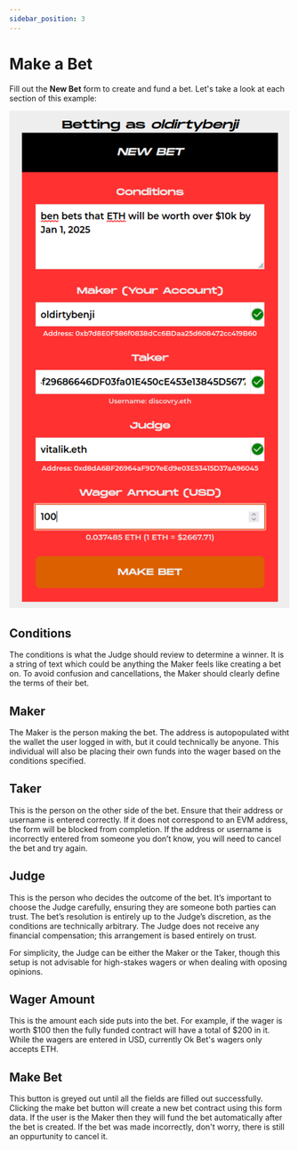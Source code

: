 ```yaml
---
sidebar_position: 3
---
```


# Make a Bet

Fill out the **New Bet** form to create and fund a bet. Let's take a look at each section of this example:

![New Bet](/img/newbet.png)

## Conditions
 
The conditions is what the Judge should review to determine a winner. It is a string of text which could be anything the Maker feels like creating a bet on. To avoid confusion and cancellations, the Maker should clearly define the terms of their bet.

## Maker

The Maker is the person making the bet. The address is autopopulated witht the wallet the user logged in with, but it could technically be anyone. This individual will also be placing their own funds into the wager based on the conditions specified.

## Taker

This is the person on the other side of the bet. Ensure that their address or username is entered correctly. If it does not correspond to an EVM address, the form will be blocked from completion. If the address or username is incorrectly entered from someone you don’t know, you will need to cancel the bet and try again.

## Judge

This is the person who decides the outcome of the bet. It’s important to choose the Judge carefully, ensuring they are someone both parties can trust. The bet’s resolution is entirely up to the Judge’s discretion, as the conditions are technically arbitrary. The Judge does not receive any financial compensation; this arrangement is based entirely on trust.

For simplicity, the Judge can be either the Maker or the Taker, though this setup is not advisable for high-stakes wagers or when dealing with oposing opinions.

## Wager Amount

This is the amount each side puts into the bet. For example, if the wager is worth $100 then the fully funded contract will have a total of $200 in it. While the wagers are entered in USD, currently Ok Bet's wagers only accepts ETH. 

## Make Bet

This button is greyed out until all the fields are filled out successfully. Clicking the make bet button will create a new bet contract using this form data. If the user is the Maker then they will fund the bet automatically after the bet is created. If the bet was made incorrectly, don't worry, there is still an oppurtunity to cancel it.  
